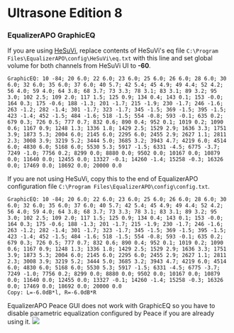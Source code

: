 # Ultrasone Edition 8
### EqualizerAPO GraphicEQ
If you are using [HeSuVi](https://sourceforge.net/projects/hesuvi/), replace contents of HeSuVi's eq file `C:\Program Files\EqualizerAPO\config\HeSuVi\eq.txt` with this line and set global volume for both channels from HeSuVi UI to **-60**.
```
GraphicEQ: 10 -84; 20 6.0; 22 6.0; 23 6.0; 25 6.0; 26 6.0; 28 6.0; 30 6.0; 32 6.0; 35 6.0; 37 6.0; 40 5.7; 42 5.4; 45 4.9; 49 4.4; 52 4.2; 56 4.0; 59 4.0; 64 3.8; 68 3.7; 73 3.3; 78 3.1; 83 3.1; 89 3.2; 95 3.0; 102 2.5; 109 2.0; 117 1.5; 125 0.9; 134 0.4; 143 0.1; 153 -0.0; 164 0.3; 175 -0.6; 188 -1.3; 201 -1.7; 215 -1.9; 230 -1.7; 246 -1.6; 263 -1.2; 282 -1.4; 301 -1.7; 323 -1.7; 345 -1.5; 369 -1.5; 395 -1.5; 423 -1.4; 452 -1.5; 484 -1.6; 518 -1.5; 554 -0.8; 593 -0.1; 635 0.2; 679 0.3; 726 0.5; 777 0.7; 832 0.6; 890 0.4; 952 0.1; 1019 0.2; 1090 0.6; 1167 0.9; 1248 1.3; 1336 1.8; 1429 2.5; 1529 2.9; 1636 3.3; 1751 3.9; 1873 5.3; 2004 6.0; 2145 6.0; 2295 6.0; 2455 2.9; 2627 1.1; 2811 2.3; 3008 3.9; 3219 5.2; 3444 5.0; 3685 3.2; 3943 4.7; 4219 6.0; 4514 6.0; 4830 6.0; 5168 6.0; 5530 5.3; 5917 -1.5; 6331 -4.5; 6775 -3.7; 7249 -1.0; 7756 0.2; 8299 0.0; 8880 0.0; 9502 0.0; 10167 0.0; 10879 0.0; 11640 0.0; 12455 0.0; 13327 -0.1; 14260 -1.4; 15258 -0.3; 16326 0.0; 17469 0.0; 18692 0.0; 20000 0.0
```
If you are not using HeSuVi, copy this to the end of EqualizerAPO configuration file `C:\Program Files\EqualizerAPO\config\config.txt`.
```
GraphicEQ: 10 -84; 20 6.0; 22 6.0; 23 6.0; 25 6.0; 26 6.0; 28 6.0; 30 6.0; 32 6.0; 35 6.0; 37 6.0; 40 5.7; 42 5.4; 45 4.9; 49 4.4; 52 4.2; 56 4.0; 59 4.0; 64 3.8; 68 3.7; 73 3.3; 78 3.1; 83 3.1; 89 3.2; 95 3.0; 102 2.5; 109 2.0; 117 1.5; 125 0.9; 134 0.4; 143 0.1; 153 -0.0; 164 0.3; 175 -0.6; 188 -1.3; 201 -1.7; 215 -1.9; 230 -1.7; 246 -1.6; 263 -1.2; 282 -1.4; 301 -1.7; 323 -1.7; 345 -1.5; 369 -1.5; 395 -1.5; 423 -1.4; 452 -1.5; 484 -1.6; 518 -1.5; 554 -0.8; 593 -0.1; 635 0.2; 679 0.3; 726 0.5; 777 0.7; 832 0.6; 890 0.4; 952 0.1; 1019 0.2; 1090 0.6; 1167 0.9; 1248 1.3; 1336 1.8; 1429 2.5; 1529 2.9; 1636 3.3; 1751 3.9; 1873 5.3; 2004 6.0; 2145 6.0; 2295 6.0; 2455 2.9; 2627 1.1; 2811 2.3; 3008 3.9; 3219 5.2; 3444 5.0; 3685 3.2; 3943 4.7; 4219 6.0; 4514 6.0; 4830 6.0; 5168 6.0; 5530 5.3; 5917 -1.5; 6331 -4.5; 6775 -3.7; 7249 -1.0; 7756 0.2; 8299 0.0; 8880 0.0; 9502 0.0; 10167 0.0; 10879 0.0; 11640 0.0; 12455 0.0; 13327 -0.1; 14260 -1.4; 15258 -0.3; 16326 0.0; 17469 0.0; 18692 0.0; 20000 0.0
Copy: L=-6.0dB*l, R=-6.0dB*R
```
EqualizerAPO Peace GUI does not work with GraphicEQ so you have to disable parametric equalization configured by Peace if you are already using it.
![](https://raw.githubusercontent.com/jaakkopasanen/AutoEq/master/results/Innerfidelity%202017/innerfidelity/onear/Ultrasone%20Edition%208/Ultrasone%20Edition%208.png)
